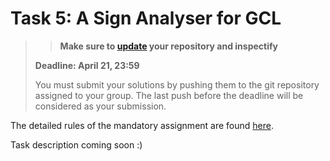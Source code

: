 # Task 5: A Sign Analyser for GCL

> > **Make sure to [update](#update-instructions) your repository and inspectify** 
>
> **Deadline: April 21, 23:59**
>
> You must submit your solutions by pushing them to the git repository assigned to your group.
> The last push before the deadline will be considered as your submission. 

The detailed rules of the mandatory assignment are found [here](README.md).

Task description coming soon :)
